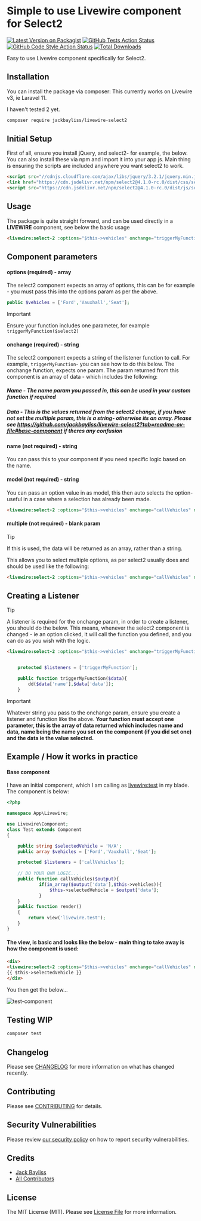 # Simple to use Livewire component for Select2

[![Latest Version on Packagist](https://img.shields.io/packagist/v/jackbayliss/livewire-select2.svg?style=flat-square)](https://packagist.org/packages/jackbayliss/livewire-select2)
[![GitHub Tests Action Status](https://img.shields.io/github/actions/workflow/status/jackbayliss/livewire-select2/run-tests.yml?branch=main&label=tests&style=flat-square)](https://github.com/jackbayliss/livewire-select2/actions?query=workflow%3Arun-tests+branch%3Amain)
[![GitHub Code Style Action Status](https://img.shields.io/github/actions/workflow/status/jackbayliss/livewire-select2/fix-php-code-style-issues.yml?branch=main&label=code%20style&style=flat-square)](https://github.com/jackbayliss/livewire-select2/actions?query=workflow%3A"Fix+PHP+code+style+issues"+branch%3Amain)
[![Total Downloads](https://img.shields.io/packagist/dt/jackbayliss/livewire-select2.svg?style=flat-square)](https://packagist.org/packages/jackbayliss/livewire-select2)

Easy to use Livewire component specifically for Select2. 

## Installation

You can install the package via composer:
This currently works on Livewire v3, ie Laravel 11.  

I haven't tested 2 yet.

```bash
composer require jackbayliss/livewire-select2
```
## Initial Setup
First of all, ensure you install jQuery, and select2- for example, the below. You can also install these via npm and import it into your app.js. 
Main thing is ensuring the scripts are included anywhere you want select2 to work.
```html
<script src="//cdnjs.cloudflare.com/ajax/libs/jquery/3.2.1/jquery.min.js"></script>
<link href="https://cdn.jsdelivr.net/npm/select2@4.1.0-rc.0/dist/css/select2.min.css" rel="stylesheet" />
<script src="https://cdn.jsdelivr.net/npm/select2@4.1.0-rc.0/dist/js/select2.min.js"></script>
```
## Usage
The package is quite straight forward, and can be used directly in a **LIVEWIRE** component, see below the basic usage
```html
<livewire:select-2 :options="$this->vehicles" onchange="triggerMyFunction" name="vehicles"/>
```

## Component parameters
#### options (required) - array
The select2 component expects an array of options, this can be for example - you must pass this into the options param as per the above.
```php
public $vehicles = ['Ford','Vauxhall','Seat'];
```
> [!IMPORTANT]  
> Ensure your function includes one parameter, for example `triggerMyFunction($select2)`
#### onchange (required) - string
The select2 component expects a string of the listener function to call. For example, `triggerMyFunction`- you can see how to do this below.
The onchange function, expects one param. The param returned from this component is an array of data - which includes the following:
##### Name - The name param you passed in, this can be used in your custom function if required
##### Data - This is the values returned from the select2 change, if you have not set the multiple param, this is a string- otherwise its an array. Please see https://github.com/jackbayliss/livewire-select2?tab=readme-ov-file#base-component if theres any confusion


#### name (not required) - string
You can pass this to your component if you need specific logic based on the name.
#### model (not required) - string
You can pass an option value in as model, this then auto selects the option- useful in a case where a selection has already been made.
```html
<livewire:select-2 :options="$this->vehicles" onchange="callVehicles" name="vehicles" model="Vauxhall"/>

```
#### multiple (not required) - blank param    
> [!TIP]
> If this is used, the data will be returned as an array, rather than a string.

This allows you to select multiple options, as per select2 usually does and should be used like the following:
```html
<livewire:select-2 :options="$this->vehicles" onchange="callVehicles" name="vehicles" multiple/>
```

## Creating a Listener
> [!TIP]
> A listener is required for the onchange param, in order to create a listener, you should do the below. This means, whenever the select2 component is changed - ie an option clicked, it will call the function you defined, and you can do as you wish with the logic.

```html
<livewire:select-2 :options="$this->vehicles" onchange="triggerMyFunction" name="vehicles"/>
```


```php

    protected $listeners = ['triggerMyFunction'];

    public function triggerMyFunction($data){
        dd($data['name'],$data['data']);
    }

```
> [!IMPORTANT]  
> Whatever string you pass to the onchange param, ensure you create a listener and function like the above. **Your function must accept one parameter, this is the array of data returned which includes name and data, name being the name you set on the component (if you did set one) and the data ie the value selected.**


## Example / How it works in practice
####  Base component
I have an initial component, which I am calling as <livewire:test> in my blade. The component is below:
```php
<?php

namespace App\Livewire;

use Livewire\Component;
class Test extends Component
{

    public string $selectedVehicle = 'N/A';
    public array $vehicles = ['Ford','Vauxhall','Seat'];

    protected $listeners = ['callVehicles'];
    
    // DO YOUR OWN LOGIC...
    public function callVehicles($output){
            if(in_array($output['data'],$this->vehicles)){
                $this->selectedVehicle = $output['data'];
            }
    }
    public function render()
    {
        return view('livewire.test');
    }
}

```
####  The view, is basic and looks like the below - main thing to take away is how the component is used:
```html
<div>
<livewire:select-2 :options="$this->vehicles" onchange="callVehicles" name="vehicles"/>
{{ $this->selectedVehicle }}
</div>


```
You then get the below...

![test-component](https://github.com/jackbayliss/livewire-select2/assets/13621738/1fb1dfaf-cc1d-44b5-82a5-4cff50e7b679)

## Testing WIP

```bash
composer test
```

## Changelog

Please see [CHANGELOG](CHANGELOG.md) for more information on what has changed recently.

## Contributing

Please see [CONTRIBUTING](CONTRIBUTING.md) for details.

## Security Vulnerabilities

Please review [our security policy](../../security/policy) on how to report security vulnerabilities.

## Credits

- [Jack Bayliss](https://github.com/jackbayliss)
- [All Contributors](../../contributors)

## License

The MIT License (MIT). Please see [License File](LICENSE.md) for more information.
